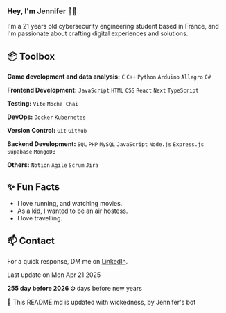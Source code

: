 
### Hey, I'm Jennifer 👋🏽  

I'm a 21 years old cybersecurity engineering student based in France, and I'm passionate about crafting digital experiences and solutions.
 
## 📦 Toolbox

**Game development and data analysis:** `C` `C++` `Python` `Arduino` `Allegro` `C#`

**Frontend Development:**  `JavaScript` `HTML` `CSS` `React` `Next` `TypeScript`

**Testing:** `Vite` `Mocha Chai`

**DevOps:** `Docker` `Kubernetes` 
 
**Version Control:** `Git` `Github`

**Backend Development:** `SQL`  `PHP`   `MySQL` `JavaScript` `Node.js` `Express.js` `Supabase` `MongoDB`

**Others:**  `Notion`  `Agile`  `Scrum` `Jira`
 
## ✨ Fun Facts 

- I love running, and watching movies.
- As a kid, I wanted to be an air hostess.
- I love travelling.

## 📫 Contact

 For a quick response, DM me on [LinkedIn](https://www.linkedin.com/in/jennifer-kouassi-534434233/).
 
 Last update on Mon Apr 21 2025

**255 day before 2026 ⏱** days before new years

🤖 This README.md is updated with wickedness, by Jennifer's bot
 